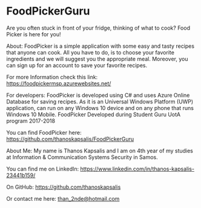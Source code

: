 # FoodPickerGuru

Are you often stuck in front of your fridge, thinking of what to cook? Food Picker is here for you!

About:
FoodPicker is a simple application with some easy and tasty recipes that anyone can cook. All you have to do, is to choose your favorite ingredients and we will suggest you the appropriate meal. 
Moreover, you can sign up for an account to save your favorite recipes.

For more Information check this link: https://foodpickermsp.azurewebsites.net/

For developers: 
FoodPicker is developed using C# and uses Azure Online Database for saving recipes.
As it is an Universal Windows Platform (UWP) application, can run on any Windows 10 device and on any phone that runs Windows 10 Mobile.
FoodPicker Developed during Student Guru UotA program 2017-2018

You can find FoodPicker here: https://github.com/thanoskapsalis/FoodPickerGuru

About Me:
My name is Thanos Kapsalis and I am on 4th year of my studies at Information & Communication Systems Security in Samos.

You can find me on LinkedIn: https://www.linkedin.com/in/thanos-kapsalis-23441b159/

On GitHub: https://github.com/thanoskapsalis

Or contact me here:  than_2nde@hotmail.com 

